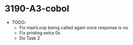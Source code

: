 # 3190-A3-cobol

- TODO:
    - Fix mainLoop being called again once response is no
    - Fix printing extra 0s
    - Do Task 2
